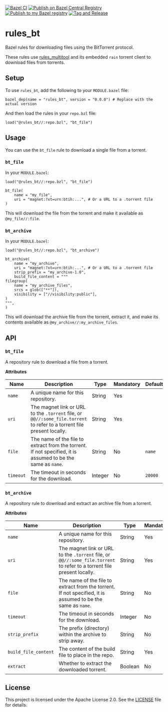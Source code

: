 [![Bazel CI](https://github.com/filmil/bazel_rules_bt/actions/workflows/main.yml/badge.svg)](https://github.com/filmil/bazel_rules_bt/actions/workflows/main.yml)
[![Publish on Bazel Central Registry](https://github.com/filmil/bazel_rules_bt/actions/workflows/publish-bcr.yml/badge.svg)](https://github.com/filmil/bazel_rules_bt/actions/workflows/publish-bcr.yml)
[![Publish to my Bazel registry](https://github.com/filmil/bazel_rules_bt/actions/workflows/publish.yml/badge.svg)](https://github.com/filmil/bazel_rules_bt/actions/workflows/publish.yml)
[![Tag and Release](https://github.com/filmil/bazel_rules_bt/actions/workflows/tag-and-release.yml/badge.svg)](https://github.com/filmil/bazel_rules_bt/actions/workflows/tag-and-release.yml)

# rules_bt

Bazel rules for downloading files using the BitTorrent protocol.

These rules use [rules_multitool](https://github.com/filmil/rules_multitool) and its embedded `rain` torrent client to download files from torrents.

## Setup

To use `rules_bt`, add the following to your `MODULE.bazel` file:

```starlark
bazel_dep(name = "rules_bt", version = "0.0.0") # Replace with the actual version
```

And then load the rules in your `repo.bzl` file:

```starlark
load("@rules_bt//:repo.bzl", "bt_file")
```

## Usage

You can use the `bt_file` rule to download a single file from a torrent.

### `bt_file`

In your `MODULE.bazel`:

```starlark
load("@rules_bt//:repo.bzl", "bt_file")

bt_file(
    name = "my_file",
    uri = "magnet:?xt=urn:btih:...", # Or a URL to a .torrent file
)
```

This will download the file from the torrent and make it available as `@my_file//:file`.

### `bt_archive`

In your `MODULE.bazel`:

```starlark
load("@rules_bt//:repo.bzl", "bt_archive")

bt_archive(
    name = "my_archive",
    uri = "magnet:?xt=urn:btih:...", # Or a URL to a .torrent file
    strip_prefix = "my_archive-1.0",
    build_file_content = """
filegroup(
    name = "my_archive_files",
    srcs = glob(["**"]),
    visibility = ["//visibility:public"],
)
""",
)
```

This will download the archive file from the torrent, extract it, and make its contents available as `@my_archive//:my_archive_files`.

## API

### `bt_file`

A repository rule to download a file from a torrent.

**Attributes**

| Name      | Description                                                                 | Type   | Mandatory | Default |
|-----------|-----------------------------------------------------------------------------|--------|-----------|---------|
| `name`    | A unique name for this repository.                                          | String | Yes       |         |
| `uri`     | The magnet link or URL to the `.torrent` file, or `@@//:some_file.torrent` to refer to a torrent file present locally.                              | String | Yes       |         |
| `file`    | The name of the file to extract from the torrent. If not specified, it is assumed to be the same as `name`. | String | No        | `name`  |
| `timeout` | The timeout in seconds for the download.                                    | Integer| No        | `20000`|

### `bt_archive`

A repository rule to download and extract an archive file from a torrent.

**Attributes**

| Name                 | Description                                                                 | Type   | Mandatory | Default |
|----------------------|-----------------------------------------------------------------------------|--------|-----------|---------|
| `name`               | A unique name for this repository.                                          | String | Yes       |         |
| `uri`                | The magnet link or URL to the `.torrent` file, or `@@//:some_file.torrent` to refer to a torrent file present locally.                              | String | Yes       |         |
| `file`               | The name of the file to extract from the torrent. If not specified, it is assumed to be the same as `name`. | String | No        | `name`  |
| `timeout`            | The timeout in seconds for the download.                                    | Integer| No        | `20000`|
| `strip_prefix`       | The prefix (directory) within the archive to strip away.                    | String | No        | `''`    |
| `build_file_content` | The content of the build file to place in the repo.                         | String | Yes       |         |
| `extract`            | Whether to extract the downloaded torrent.                                  | Boolean| No        | `True`  |

## License

This project is licensed under the Apache License 2.0. See the [LICENSE](LICENSE) file for details.
